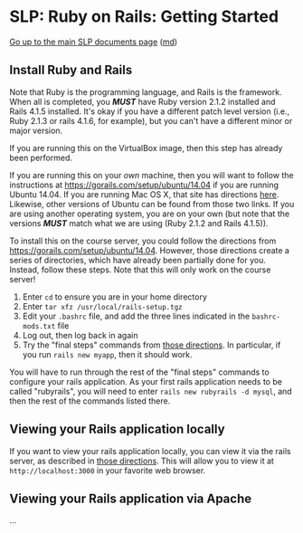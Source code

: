 SLP: Ruby on Rails: Getting Started
===================================

[Go up to the main SLP documents page](index.html) ([md](index.md))

Install Ruby and Rails
----------------------

Note that Ruby is the programming language, and Rails is the framework.  When all is completed, you ***MUST*** have Ruby version 2.1.2 installed and Rails 4.1.5 installed.  It's okay if you have a different patch level version (i.e., Ruby 2.1.3 or rails 4.1.6, for example), but you can't have a different minor or major version.

If you are running this on the VirtualBox image, then this step has already been performed.

If you are running this on your *own* machine, then you will want to follow the instructions at https://gorails.com/setup/ubuntu/14.04 if you are running Ubuntu 14.04.  If you are running Mac OS X, that site has directions [here](https://gorails.com/setup/osx).  Likewise, other versions of Ubuntu can be found from those two links.  If you are using another operating system, you are on your own (but note that the versions ***MUST*** match what we are using (Ruby 2.1.2 and Rails 4.1.5)).

To install this on the course server, you could follow the directions from https://gorails.com/setup/ubuntu/14.04.  However, those directions create a series of directories, which have already been partially done for you.  Instead, follow these steps.  Note that this will only work on the course server!

1. Enter `cd` to ensure you are in your home directory
2. Enter `tar xfz /usr/local/rails-setup.tgz`
3. Edit your `.bashrc` file, and add the three lines indicated in the `bashrc-mods.txt` file
4. Log out, then log back in again
5. Try the "final steps" commands from [those directions](https://gorails.com/setup/ubuntu/14.04).  In particular, if you run `rails new myapp`, then it should work.

You will have to run through the rest of the "final steps" commands to configure your rails application.  As your first rails application needs to be called "rubyrails", you will need to enter `rails new rubyrails -d mysql`, and then the rest of the commands listed there.


Viewing your Rails application locally
--------------------------------------

If you want to view your rails application locally, you can view it via the rails server, as described in [those directions](https://gorails.com/setup/ubuntu/14.04).  This will allow you to view it at `http://localhost:3000` in your favorite web browser.

Viewing your Rails application via Apache
-----------------------------------------





...
